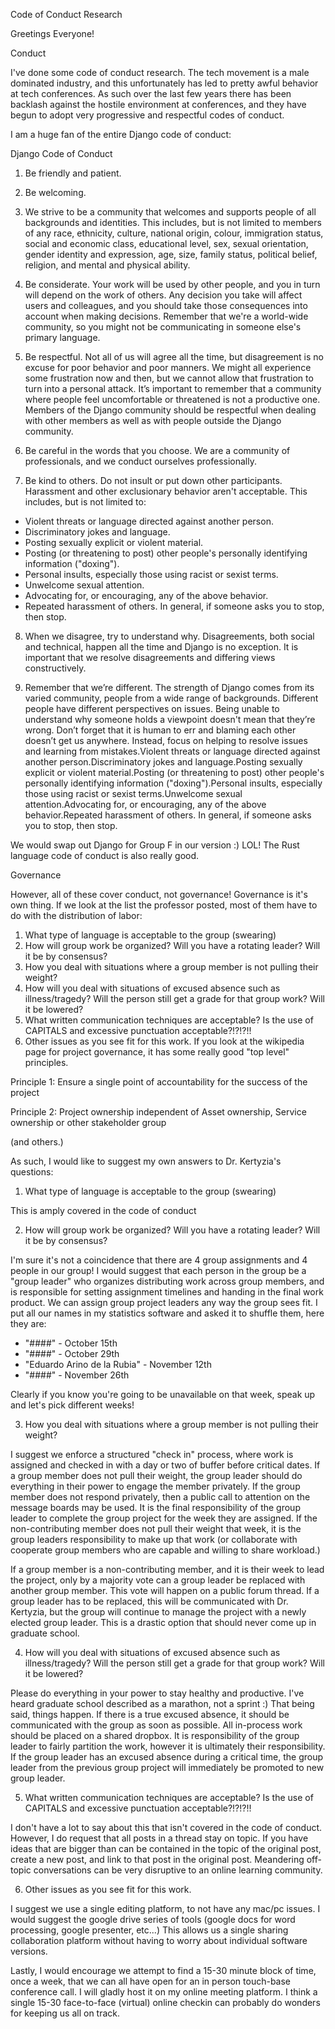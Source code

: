 Code of Conduct Research

Greetings Everyone!

Conduct

I've done some code of conduct research.  The tech movement is a male dominated industry, and this unfortunately has led to pretty awful behavior at tech conferences. As such over the last few years there has been backlash against the hostile environment at conferences, and they have begun to adopt very progressive and respectful codes of conduct. 

I am a huge fan of the entire Django code of conduct:

Django Code of Conduct

1. Be friendly and patient.

2. Be welcoming.

3. We strive to be a community that welcomes and supports people of all backgrounds and identities. This includes, but is not limited to members of any race, ethnicity, culture, national origin, colour, immigration status, social and economic class, educational level, sex, sexual orientation, gender identity and expression, age, size, family status, political belief, religion, and mental and physical ability.

4. Be considerate. Your work will be used by other people, and you in turn will depend on the work of others. Any decision you take will affect users and colleagues, and you should take those consequences into account when making decisions. Remember that we're a world-wide community, so you might not be communicating in someone else's primary language.

5. Be respectful. Not all of us will agree all the time, but disagreement is no excuse for poor behavior and poor manners. We might all experience some frustration now and then, but we cannot allow that frustration to turn into a personal attack. It’s important to remember that a community where people feel uncomfortable or threatened is not a productive one. Members of the Django community should be respectful when dealing with other members as well as with people outside the Django community.

6. Be careful in the words that you choose. We are a community of professionals, and we conduct ourselves professionally.

7. Be kind to others. Do not insult or put down other participants. Harassment and other exclusionary behavior aren't acceptable. This includes, but is not limited to:

* Violent threats or language directed against another person.
* Discriminatory jokes and language.
* Posting sexually explicit or violent material.
* Posting (or threatening to post) other people's personally identifying information ("doxing").
* Personal insults, especially those using racist or sexist terms.
* Unwelcome sexual attention.
* Advocating for, or encouraging, any of the above behavior.
* Repeated harassment of others. In general, if someone asks you to stop, then stop.

8. When we disagree, try to understand why. Disagreements, both social and technical, happen all the time and Django is no exception. It is important that we resolve disagreements and differing views constructively.

9. Remember that we’re different. The strength of Django comes from its varied community, people from a wide range of backgrounds. Different people have different perspectives on issues. Being unable to understand why someone holds a viewpoint doesn't mean that they’re wrong. Don’t forget that it is human to err and blaming each other doesn’t get us anywhere. Instead, focus on helping to resolve issues and learning from mistakes.Violent threats or language directed against another person.Discriminatory jokes and language.Posting sexually explicit or violent material.Posting (or threatening to post) other people's personally identifying information ("doxing").Personal insults, especially those using racist or sexist terms.Unwelcome sexual attention.Advocating for, or encouraging, any of the above behavior.Repeated harassment of others. In general, if someone asks you to stop, then stop.

We would swap out Django for Group F in our version :) LOL! The Rust language code of conduct is also really good. 

Governance

However, all of these cover conduct, not governance! Governance is it's own thing. If we look at the list the professor posted, most of them have to do with the distribution of labor:

1. What type of language is acceptable to the group (swearing) 
2. How will group work  be organized?  Will you have a rotating leader? Will it be by consensus?
3. How you deal with situations where a group member is not pulling their weight?  
4. How will you deal with situations of excused absence such as illness/tragedy?  Will the person still get a grade for that group work? Will it be lowered?
5. What written communication techniques are acceptable?  Is the use of CAPITALS and excessive punctuation acceptable?!?!?!! 
6. Other issues as you see fit for this work. 
If you look at the wikipedia page for project governance, it has some really good "top level" principles.

Principle 1: Ensure a single point of accountability for the success of the project

Principle 2: Project ownership independent of Asset ownership, Service ownership or other stakeholder group

(and others.) 

As such, I would like to suggest my own answers to Dr. Kertyzia's questions:

1. What type of language is acceptable to the group (swearing) 

This is amply covered in the code of conduct

2. How will group work  be organized?  Will you have a rotating leader? Will it be by consensus?

I'm sure it's not a coincidence that there are 4 group assignments and 4 people in our group! I would suggest that each person in the group be a "group leader" who organizes distributing work across group members, and is responsible for setting assignment timelines and handing in the final work product. We can assign group project leaders any way the group sees fit. I put all our names in my statistics software and asked it to shuffle them, here they are:

* "####"  - October 15th        
* "####"  - October 29th
* "Eduardo Arino de la Rubia" - November 12th
* "####"  - November 26th

Clearly if you know you're going to be unavailable on that week, speak up and let's pick different weeks!

3. How you deal with situations where a group member is not pulling their weight?

I suggest we enforce a structured "check in" process, where work is assigned and checked in with a day or two of buffer before critical dates. If a group member does not pull their weight, the group leader should do everything in their power to engage the member privately. If the group member does not respond privately, then a public call to attention on the message boards may be used. It is the final responsibility of the group leader to complete the group project for the week they are assigned. If the non-contributing member does not pull their weight that week, it is the group leaders responsibility to make up that work (or collaborate with cooperate group members who are capable and willing to share workload.)

If a group member is a non-contributing member, and it is their week to lead the project, only by a majority vote can a group leader be replaced with another group member. This vote will happen on a public forum thread. If a group leader has to be replaced, this will be communicated with Dr. Kertyzia, but the group will continue to manage the project with a newly elected group leader. This is a drastic option that should never come up in graduate school.

4. How will you deal with situations of excused absence such as illness/tragedy?  Will the person still get a grade for that group work? Will it be lowered?

Please do everything in your power to stay healthy and productive. I've heard graduate school described as a marathon, not a sprint :) That being said, things happen. If there is a true excused absence, it should be communicated with the group as soon as possible. All in-process work should be placed on a shared dropbox. It is responsibility of the group leader to fairly partition the work, however it is ultimately their responsibility. If the group leader has an excused absence during a critical time, the group leader from the previous group project will immediately be promoted to new group leader.

5. What written communication techniques are acceptable?  Is the use of CAPITALS and excessive punctuation acceptable?!?!?!! 

I don't have a lot to say about this that isn't covered in the code of conduct. However, I do request that all posts in a thread stay on topic. If you have ideas that are bigger than can be contained in the topic of the original post, create a new post, and link to that post in the original post. Meandering off-topic conversations can be very disruptive to an online learning community.

6. Other issues as you see fit for this work.

I suggest we use a single editing platform, to not have any mac/pc issues. I would suggest the google drive series of tools (google docs for word processing, google presenter, etc...) This allows us a single sharing collaboration platform without having to worry about individual software versions.

Lastly, I would encourage we attempt to find a 15-30 minute block of time, once a week, that we can all have open for an in person touch-base conference call. I will gladly host it on my online meeting platform. I think a single 15-30 face-to-face (virtual) online checkin can probably do wonders for keeping us all on track.
